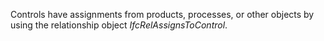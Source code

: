 Controls have assignments from products, processes, or other objects by using the relationship object _IfcRelAssignsToControl_.